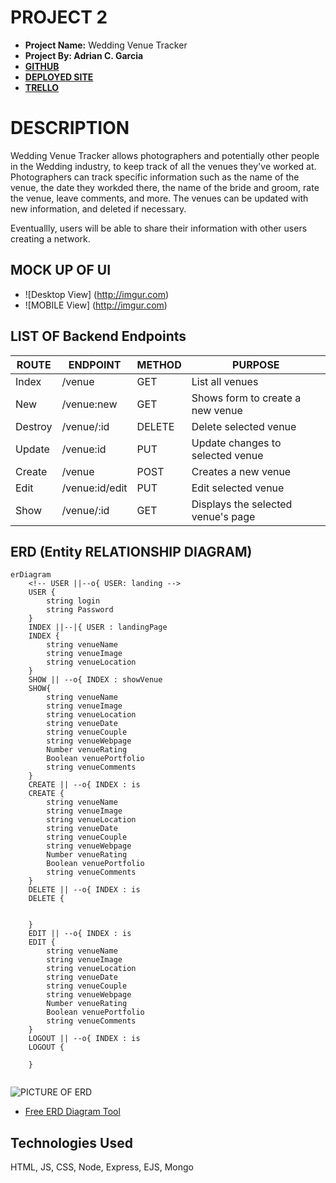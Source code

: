 # PROJECT 2

- **Project Name:** Wedding Venue Tracker
- **Project By: Adrian C. Garcia**
- **[GITHUB](https://github.com/adriancgarcia/project2)**
- **[DEPLOYED SITE](https://project-2-app.onrender.com/)**
- **[TRELLO](9https://trello.com/invite/b/4jY99k89/ATTI64cdce348b302046f2ecb96f002719a889D092CB/project-2-app)**




# DESCRIPTION
Wedding Venue Tracker allows photographers and potentially other people in the Wedding industry, to keep track of all the venues they've worked at. Photographers can track specific information such as the name of the venue, the date they workded there, the name of the bride and groom, rate the venue, leave comments, and more. The venues can be updated with new information, and deleted if necessary. 

Eventuallly, users will be able to share their information with other users creating a network. 



## MOCK UP OF UI

- ![Desktop View] (http://imgur.com)
- ![MOBILE View] (http://imgur.com)

## LIST OF Backend Endpoints

|   ROUTE   |   ENDPOINT  | METHOD  |   PURPOSE    |
|-----------|-------------|---------|--------------|
|   Index   |   /venue    |   GET |   List all venues   |
|   New     |   /venue:new  |   GET |   Shows form to create a new venue    |
|   Destroy |   /venue/:id  |   DELETE |   Delete selected venue    |
|   Update  |   /venue:id   |   PUT |    Update changes to selected venue    |
|   Create  |   /venue    | POST    |   Creates a new venue     |
|   Edit    |   /venue:id/edit |   PUT |   Edit selected venue    |
|   Show    |   /venue/:id  |   GET |   Displays the selected venue's page  |





## ERD (Entity RELATIONSHIP DIAGRAM)
``` mermaid
erDiagram
    <!-- USER ||--o{ USER: landing -->
    USER {
        string login
        string Password
    }
    INDEX ||--|{ USER : landingPage
    INDEX {
        string venueName
        string venueImage
        string venueLocation
    }
    SHOW || --o{ INDEX : showVenue
    SHOW{
        string venueName
        string venueImage
        string venueLocation
        string venueDate
        string venueCouple
        string venueWebpage
        Number venueRating
        Boolean venuePortfolio
        string venueComments
    }
    CREATE || --o{ INDEX : is
    CREATE {
        string venueName
        string venueImage
        string venueLocation
        string venueDate
        string venueCouple
        string venueWebpage
        Number venueRating
        Boolean venuePortfolio
        string venueComments
    }
    DELETE || --o{ INDEX : is
    DELETE {


    }
    EDIT || --o{ INDEX : is
    EDIT {
        string venueName
        string venueImage
        string venueLocation
        string venueDate
        string venueCouple
        string venueWebpage
        Number venueRating
        Boolean venuePortfolio
        string venueComments
    }
    LOGOUT || --o{ INDEX : is
    LOGOUT {

    }
    

```



![PICTURE OF ERD](http://imgur.com)

- [Free ERD Diagram Tool](https://dbdiagram.io/home)

## Technologies Used
HTML, JS, CSS, Node, Express, EJS, Mongo 